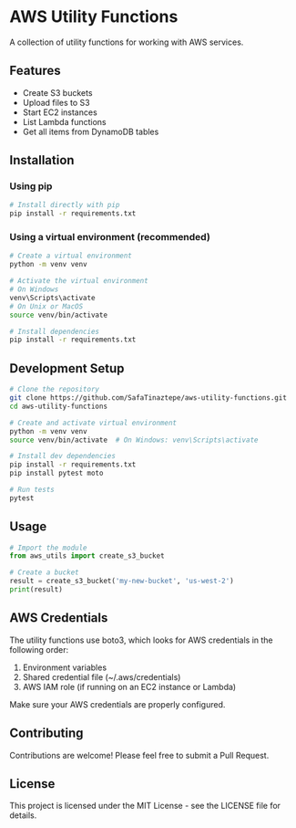 # AWS Utility Functions

A collection of utility functions for working with AWS services.

## Features

- Create S3 buckets
- Upload files to S3
- Start EC2 instances
- List Lambda functions
- Get all items from DynamoDB tables

## Installation

### Using pip

```bash
# Install directly with pip
pip install -r requirements.txt
```

### Using a virtual environment (recommended)

```bash
# Create a virtual environment
python -m venv venv

# Activate the virtual environment
# On Windows
venv\Scripts\activate
# On Unix or MacOS
source venv/bin/activate

# Install dependencies
pip install -r requirements.txt
```

## Development Setup

```bash
# Clone the repository
git clone https://github.com/SafaTinaztepe/aws-utility-functions.git
cd aws-utility-functions

# Create and activate virtual environment
python -m venv venv
source venv/bin/activate  # On Windows: venv\Scripts\activate

# Install dev dependencies
pip install -r requirements.txt
pip install pytest moto

# Run tests
pytest
```

## Usage

```python
# Import the module
from aws_utils import create_s3_bucket

# Create a bucket
result = create_s3_bucket('my-new-bucket', 'us-west-2')
print(result)
```

## AWS Credentials

The utility functions use boto3, which looks for AWS credentials in the following order:
1. Environment variables
2. Shared credential file (~/.aws/credentials)
3. AWS IAM role (if running on an EC2 instance or Lambda)

Make sure your AWS credentials are properly configured.

## Contributing

Contributions are welcome! Please feel free to submit a Pull Request.

## License

This project is licensed under the MIT License - see the LICENSE file for details.